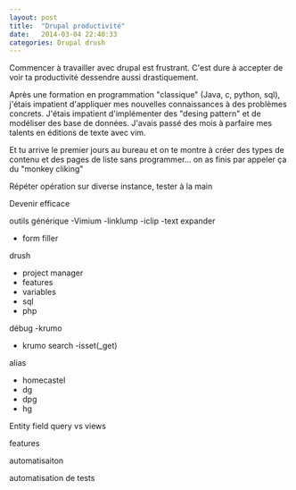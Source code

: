 ```yaml
---
layout: post
title:  "Drupal productivité"
date:   2014-03-04 22:40:33
categories: Drupal drush 
---
```


Commencer à travailler avec drupal est frustrant. C'est dure à accepter de voir 
ta productivité dessendre aussi drastiquement.

Après une formation en programmation "classique" (Java, c, python, sql), 
j'étais impatient d'appliquer mes nouvelles connaissances à des problèmes 
concrets. J'étais impatient d'implémenter des "desing pattern" et de modéliser 
des base de données. J'avais passé des mois à parfaire mes talents en éditions 
de texte avec vim.

Et tu arrive le premier jours au bureau et on te montre à créer des types de contenu
et des pages de liste sans programmer... on as finis par appeler ça du "monkey cliking"

Répéter opération sur diverse instance, tester à la main


Devenir efficace

outils générique
-Vimium
-linklump
-iclip
-text expander
- form filler


drush
- project manager
- features
- variables
- sql
- php

débug
-krumo
- krumo search
-isset(_get)

alias
- homecastel
- dg
- dpg
- hg

Entity field query vs views

features

automatisaiton


automatisation de tests





